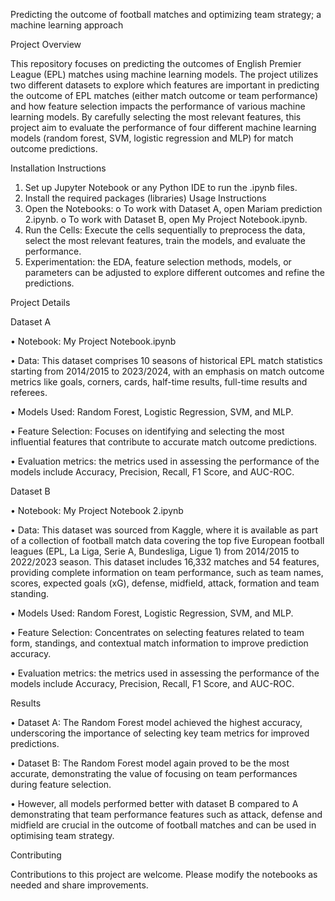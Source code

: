 Predicting the outcome of football matches and optimizing team strategy; a machine learning approach 

Project Overview

This repository focuses on predicting the outcomes of English Premier League (EPL) matches using machine learning models. The project utilizes two different datasets to explore which features are important in predicting the outcome of EPL matches (either match outcome or team performance) and how feature selection impacts the performance of various machine learning models. By carefully selecting the most relevant features, this project aim to evaluate the performance of four different machine learning models (random forest, SVM, logistic regression and MLP) for match outcome predictions.

Installation Instructions
1.	Set up Jupyter Notebook or any Python IDE to run the .ipynb files.
2.	Install the required packages (libraries)
Usage Instructions
1.	Open the Notebooks:
o	To work with Dataset A, open Mariam prediction 2.ipynb.
o	To work with Dataset B, open My Project Notebook.ipynb.
2.	Run the Cells: Execute the cells sequentially to preprocess the data, select the most relevant features, train the models, and evaluate the performance.
3.	Experimentation: the EDA, feature selection methods, models, or parameters can be adjusted to explore different outcomes and refine the predictions.
   
Project Details

Dataset A

•	Notebook: My Project Notebook.ipynb

•	Data: This dataset comprises 10 seasons of historical EPL match statistics starting from 2014/2015 to 2023/2024, with an emphasis on match outcome metrics like goals, corners, cards, half-time results, full-time results and referees.

•	Models Used: Random Forest, Logistic Regression, SVM, and MLP.

•	Feature Selection: Focuses on identifying and selecting the most influential features that contribute to accurate match outcome predictions. 

•	Evaluation metrics: the metrics used in assessing the performance of the models include Accuracy, Precision, Recall, F1 Score, and AUC-ROC.

Dataset B

•	Notebook: My Project Notebook 2.ipynb

•	Data: This dataset was sourced from Kaggle, where it is available as part of a collection of football match data covering the top five European football leagues (EPL, La Liga, Serie A, Bundesliga, Ligue 1) from 2014/2015 to 2022/2023 season. This dataset includes 16,332 matches and 54 features, providing complete information on team performance, such as team names, scores, expected goals (xG), defense, midfield, attack, formation and team standing.

•	Models Used: Random Forest, Logistic Regression, SVM, and MLP.

•	Feature Selection: Concentrates on selecting features related to team form, standings, and contextual match information to improve prediction accuracy.

•	Evaluation metrics: the metrics used in assessing the performance of the models include Accuracy, Precision, Recall, F1 Score, and AUC-ROC.

Results

•	Dataset A: The Random Forest model achieved the highest accuracy, underscoring the importance of selecting key team metrics for improved predictions.

•	Dataset B: The Random Forest model again proved to be the most accurate, demonstrating the value of focusing on team performances during feature selection.

•	However, all models performed better with dataset B compared to A demonstrating that team performance features such as attack, defense and midfield are crucial in the outcome of football matches and can be used in optimising team strategy.

Contributing

Contributions to this project are welcome. Please modify the notebooks as needed and share improvements.
